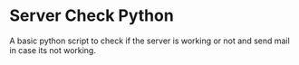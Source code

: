 # Server Check Python
A basic python script to check if the server is working or not and send mail in case its not working.
